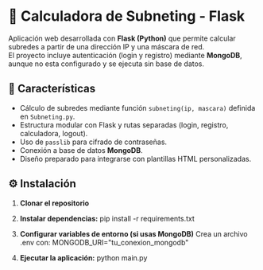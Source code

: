 # 🧮 Calculadora de Subneting - Flask

Aplicación web desarrollada con **Flask (Python)** que permite calcular subredes a partir de una dirección IP y una máscara de red.  
El proyecto incluye autenticación (login y registro) mediante **MongoDB**, aunque no esta configurado y se ejecuta sin base de datos.


## 🚀 Características

- Cálculo de subredes mediante función `subneting(ip, mascara)` definida en `Subneting.py`.
- Estructura modular con Flask y rutas separadas (login, registro, calculadora, logout).
- Uso de `passlib` para cifrado de contraseñas.
- Conexión a base de datos **MongoDB**.
- Diseño preparado para integrarse con plantillas HTML personalizadas.

## ⚙️ Instalación

1. **Clonar el repositorio**

2. **Instalar dependencias:**
  pip install -r requirements.txt

3. **Configurar variables de entorno (si usas MongoDB)**
  Crea un archivo .env con:
  MONGODB_URI="tu_conexion_mongodb"

4. **Ejecutar la aplicación:**
   python main.py
